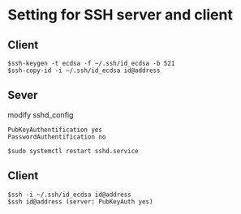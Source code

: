 # Setting for SSH server and client

## Client
```
$ssh-keygen -t ecdsa -f ~/.ssh/id_ecdsa -b 521
$ssh-copy-id -i ~/.ssh/id_ecdsa id@address
```

## Sever
modify sshd_config
```
PubKeyAuthentification yes
PasswordAuthentification no
```
```
$sudo systemctl restart sshd.service
```

## Client
```
$ssh -i ~/.ssh/id_ecdsa id@address
$ssh id@address (server: PubKeyAuth yes)
```
